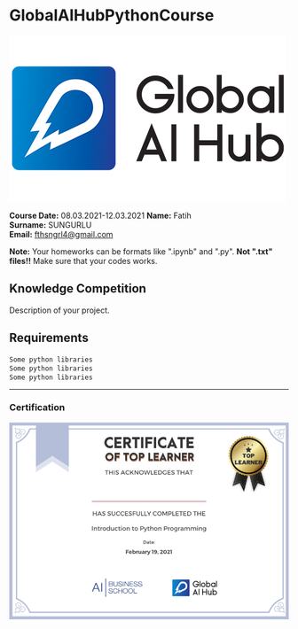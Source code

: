 # GlobalAIHubPythonCourse

![](img/newlogo.png)

**Course Date:** 08.03.2021-12.03.2021
**Name:** Fatih  
**Surname:** SUNGURLU  
**Email:** fthsngrl4@gmail.com 

**Note:** Your homeworks can be formats like ".ipynb" and ".py". **Not ".txt" files!!** Make sure that your codes works.  

## Knowledge Competition
Description of your project.

## Requirements
```
Some python libraries
Some python libraries
Some python libraries
```
---

### Certification
![](img/TopLearnerCertificate.png)

